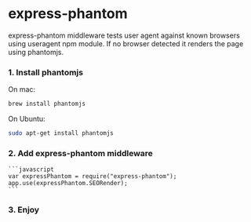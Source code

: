 express-phantom
===============

express-phantom middleware tests user agent against known browsers using useragent npm module. If no browser detected it renders the page using phantomjs.

### 1. Install phantomjs

On mac:
```sh
brew install phantomjs 
```

On Ubuntu:
```sh
sudo apt-get install phantomjs
```

### 2. Add express-phantom middleware

	```javascript
	var expressPhantom = require("express-phantom");
	app.use(expressPhantom.SEORender);
	```

### 3. Enjoy
